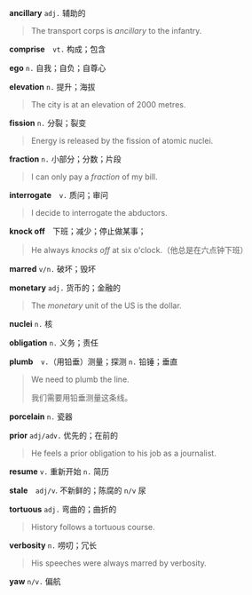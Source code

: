 
**ancillary** `adj.` 辅助的
>The transport corps is *ancillary* to the infantry.

**comprise**　`vt.` 构成；包含

**ego** `n.` 自我；自负；自尊心

**elevation** `n.` 提升；海拔
> The city is at an elevation of 2000 metres.

**fission** `n.` 分裂；裂变
>Energy is released by the fission of atomic nuclei.

**fraction** `n.` 小部分；分数；片段
> I can only pay a *fraction* of my bill.

**interrogate**　`v.` 质问；审问
> I decide to interrogate the abductors.

**knock off**　下班；减少；停止做某事；
> He always *knocks off* at six o'clock.（他总是在六点钟下班）

**marred** `v/n.` 破坏；毁坏

**monetary** `adj.` 货币的；金融的
>The *monetary* unit of the US is the dollar.

**nuclei** `n.` 核

**obligation** `n.` 义务；责任

**plumb**　`v.`（用铅垂）测量；探测 `n.` 铅锤；垂直
> We need to plumb the line.
>
> 我们需要用铅垂测量这条线。

**porcelain** `n.` 瓷器

**prior** `adj/adv.` 优先的；在前的
> He feels a prior obligation to his job as a journalist.

**resume** `v.` 重新开始 `n.` 简历

**stale**　`adj/v`. 不新鲜的；陈腐的 `n/v` 尿

**tortuous** `adj.` 弯曲的；曲折的
>History follows a tortuous course.

**verbosity** `n.` 唠叨；冗长
>His speeches were always marred by verbosity.

**yaw** `n/v.` 偏航
